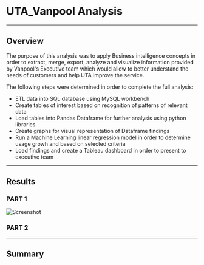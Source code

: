 # UTA_Vanpool Analysis
----
## Overview

The purpose of this analysis was to apply Business intelligence concepts in order to extract, merge, export, analyze and visualize information provided by Vanpool's Executive team which would allow to better understand the needs of  customers and help UTA improve the service.

The following steps were determined in order to complete the full analysis:

- ETL data into SQL database using MySQL workbench
- Create tables of interest based on recognition of patterns of relevant data
- Load tables into Pandas Dataframe for further analysis using python libraries
- Create graphs for visual representation of Dataframe findings
- Run a Machine Learning linear regression model in order to determine usage growh and based on selected criteria
- Load findings and create a Tableau dashboard in order to present to executive team

----
## Results
### PART 1 



![Screenshot]()



### PART 2 


----
## Summary 

